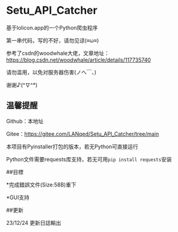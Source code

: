 # Setu_API_Catcher
基于lolicon.app的一个Python爬虫程序

第一串代码，写的不好，请勿见谅(≡ω≡)

参考了csdn的woodwhale大佬，文章地址：https://blog.csdn.net/woodwhale/article/details/117735740

请勿滥用，以免对服务器伤害(ノへ￣、)

谢谢♪(^∇^*)

## 温馨提醒

Github：本地址

Gitee：https://gitee.com/LANqed/Setu_API_Catcher/tree/main

本项目有Pyinstaller打包的版本，若无Python可直接运行

Python文件需要requests库支持，若无可用`pip install requests`安装

##目標

*完成錯誤文件(Size:58B)重下

*GUI支持

##更新

23/12/24 更新日誌輸出


